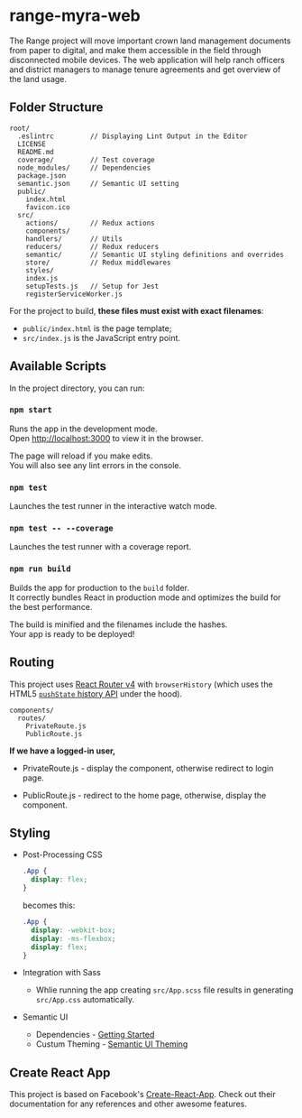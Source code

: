 # range-myra-web

The Range project will move important crown land management documents from paper to digital, and make them accessible in the field through disconnected mobile devices. The web application will help ranch officers and district managers to manage tenure agreements and get overview of the land usage.

## Folder Structure
```
root/
  .eslintrc         // Displaying Lint Output in the Editor
  LICENSE
  README.md
  coverage/         // Test coverage
  node_modules/     // Dependencies
  package.json
  semantic.json     // Semantic UI setting
  public/
    index.html
    favicon.ico
  src/
    actions/        // Redux actions
    components/     
    handlers/       // Utils
    reducers/       // Redux reducers
    semantic/       // Semantic UI styling definitions and overrides
    store/          // Redux middlewares
    styles/         
    index.js
    setupTests.js   // Setup for Jest
    registerServiceWorker.js
```

For the project to build, **these files must exist with exact filenames**:

* `public/index.html` is the page template;
* `src/index.js` is the JavaScript entry point.

## Available Scripts

In the project directory, you can run:

### `npm start`

Runs the app in the development mode.<br>
Open [http://localhost:3000](http://localhost:3000) to view it in the browser.

The page will reload if you make edits.<br>
You will also see any lint errors in the console.

### `npm test`

Launches the test runner in the interactive watch mode.<br>

### `npm test -- --coverage`

Launches the test runner with a coverage report.<br>

### `npm run build`

Builds the app for production to the `build` folder.<br>
It correctly bundles React in production mode and optimizes the build for the best performance.

The build is minified and the filenames include the hashes.<br>
Your app is ready to be deployed!

## Routing
This project uses [React Router v4](https://github.com/ReactTraining/react-router) with `browserHistory` (which uses the HTML5 [`pushState` history API](https://developer.mozilla.org/en-US/docs/Web/API/History_API#Adding_and_modifying_history_entries) under the hood).

```
components/
  routes/
    PrivateRoute.js   
    PublicRoute.js
```

**If we have a logged-in user,** 

* PrivateRoute.js - display the component, otherwise redirect to login page.

* PublicRoute.js - redirect to the home page, otherwise, display the component.

## Styling
* Post-Processing CSS

  ```css
  .App {
    display: flex;
  }
  ```

  becomes this:

  ```css
  .App {
    display: -webkit-box;
    display: -ms-flexbox;
    display: flex;
  }
  ```

* Integration with Sass 
  - Whlie running the app creating `src/App.scss` file results in generating `src/App.css` automatically.

* Semantic UI
  * Dependencies - [Getting Started](http://learnsemantic.com/guide/expert.html)
  * Custum Theming - [Semantic UI Theming](https://semantic-ui.com/usage/theming.html#override-files)

## Create React App
  This project is based on Facebook's [Create-React-App](https://github.com/facebook/create-react-app). Check out their documentation for any references and other awesome features.
